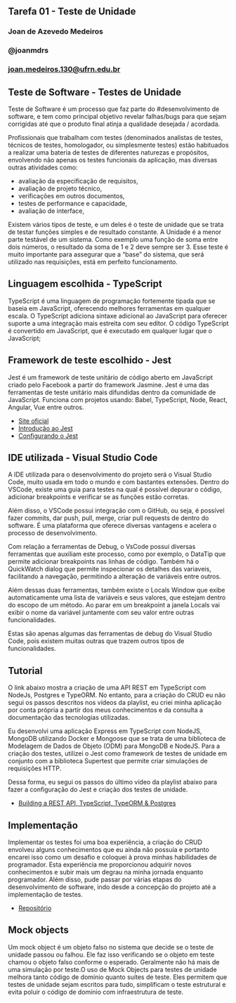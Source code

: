 ## Tarefa 01 - Teste de Unidade
### Joan de Azevedo Medeiros
### @joanmdrs
### joan.medeiros.130@ufrn.edu.br

## Teste de Software - Testes de Unidade 

Teste de Software é um processo que faz parte do #desenvolvimento de software, e tem como principal objetivo revelar falhas/bugs para que sejam corrigidas até que o produto final atinja a qualidade desejada / acordada.


Profissionais que trabalham com testes (denominados analistas de testes, técnicos de testes, homologador, ou simplesmente testes) estão habituados a realizar uma bateria de testes de diferentes naturezas e propósitos, envolvendo não apenas os testes funcionais da aplicação, mas diversas outras atividades como:

- avaliação da especificação de requisitos,
- avaliação de projeto técnico,
- verificações em outros documentos,
- testes de performance e capacidade,
- avaliação de interface,

Existem vários tipos de teste, e um deles é o teste de unidade que se trata de testar funções simples e de resultado constante. A Unidade é a menor parte testável de um sistema. Como exemplo uma função de soma entre dois números, o resultado da soma de 1 e 2 deve sempre ser 3. Esse teste é muito importante para assegurar que a “base” do sistema, que será utilizado nas requisições, está em perfeito funcionamento.

## Linguagem escolhida - TypeScript

TypeScript é uma linguagem de programação fortemente tipada que se baseia em JavaScript, oferecendo melhores ferramentas em qualquer escala. O TypeScript adiciona sintaxe adicional ao JavaScript para oferecer suporte a uma integração mais estreita com seu editor. O código TypeScript é convertido em JavaScript, que é executado em qualquer lugar que o JavaScript;

## Framework de teste escolhido - Jest

Jest é um framework de teste unitário de código aberto em JavaScript criado pelo Facebook a partir do framework Jasmine. Jest é uma das ferramentas de teste unitário mais difundidas dentro da comunidade de JavaScript. Funciona com projetos usando: Babel, TypeScript, Node, React, Angular, Vue entre outros.

* [Site oficial](https://jestjs.io/pt-BR/)
* [Introdução ao Jest](https://jestjs.io/pt-BR/docs/getting-started)
* [Configurando o Jest](https://jestjs.io/docs/configuration)

## IDE utilizada - Visual Studio Code

A IDE utilizada para o desenvolvimento do projeto será o Visual Studio Code, muito usada em todo o mundo e com bastantes extensões. Dentro do VSCode, existe uma guia para testes na qual é possível depurar o código, adicionar breakpoints e verificar se as funções estão corretas.

Além disso, o VSCode possui integração com o GitHub, ou seja, é possível fazer commits, dar push, pull, merge, criar pull requests de dentro do software. É uma plataforma que oferece diversas vantagens e acelera o processo de desenvolvimento.

Com relação a ferramentas de Debug, o VsCode possui diversas ferramentas que auxiliam este processo, como por exemplo, o DataTip que permite adicionar breakpoints nas linhas de código. Também há o QuickWatch dialog que permite inspecionar os detalhes das variaveis, facilitando a navegação, permitindo a alteração de variáveis entre outros.

Além dessas duas ferramentas, também existe o Locals Window que exibe automaticamente uma lista de variáveis e seus valores, que estejam dentro do escopo de um método. Ao parar em um breakpoint a janela Locals vai exibir o nome da variável juntamente com seu valor entre outras funcionalidades. 

Estas são apenas algumas das ferramentas de debug do Visual Studio Code, pois existem muitas outras que trazem outros tipos de funcionalidades.

## Tutorial

O link abaixo mostra a criação de uma API REST em TypeScript com NodeJs, Postgres e TypeORM. No entanto, para a criação do CRUD eu não segui os passos descritos nos vídeos da playlist, eu criei minha aplicação por conta própria a partir dos meus conhecimentos e da consulta a documentação das tecnologias utilizadas. 

Eu desenvolvi uma aplicação Express em TypeScript com NodeJS, MongoDB utilizando Docker e Mongoose que se trata de uma biblioteca de Modelagem de Dados de Objeto (ODM) para MongoDB e NodeJS. Para a criação dos testes, utilizei o Jest como framework de testes de unidade em conjunto com a biblioteca Supertest que permite criar simulações de requisições HTTP. 

Dessa forma, eu segui os passos do último vídeo da playlist abaixo para fazer a configuração do Jest e criação dos testes de unidade. 

* [Building a REST API, TypeScript, TypeORM & Postgres](https://youtube.com/playlist?list=PLdk2EmelRVLpIdCFolrwdLhCTHyeefU6W)

## Implementação

Implementar os testes foi uma boa experiência, a criação do CRUD envolveu alguns conhecimentos que eu ainda não possuía e portanto encarei isso como um desafio e coloquei à prova minhas habilidades de programador. Esta experiência me proporcionou adquirir novos conhecimentos e subir mais um degrau na minha jornada enquanto programador. Além disso, pude passar por várias etapas do desenvolvimento de software, indo desde a concepção do projeto até a implementação de testes. 

* [Repositório](https://github.com/joanmdrs/crud-unid-test)

## Mock objects

Um mock object é um objeto falso no sistema que decide se o teste de unidade passou ou falhou. Ele faz isso verificando se o objeto em teste chamou o objeto falso conforme o esperado. Geralmente não há mais de uma simulação por teste.O uso de Mock Objects para testes de unidade melhora tanto código de domínio quanto suítes de teste. Eles permitem que testes de unidade sejam escritos para tudo, simplificam o teste estrutural e evita poluir o código de domínio com infraestrutura de teste.